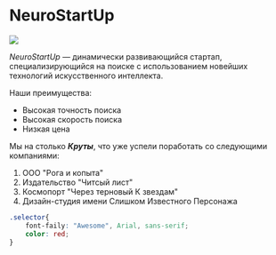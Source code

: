 # **NeuroStartUp**

![](https://netology-code.github.io/git-homeworks/introduction/assets/logo.png)

*NeuroStartUp* — динамически развивающийся стартап, специализирующийся на поиске с использованием новейших технологий искусственного интеллекта.

Наши преимущества:
* Высокая точность поиска
* Высокая скорость поиска
* Низкая цена

Мы на столько ***Круты***, что уже успели поработать со следующими компаниями:
1. ООО "Рога и копыта"
1. Издательство "Читсый лист"
1. Космопорт "Через терновый К звездам"
1. Дизайн-студия имени Слишком Известного Персонажа

```css
.selector{
    font-faily: "Awesome", Arial, sans-serif;
    color: red;
}
```
